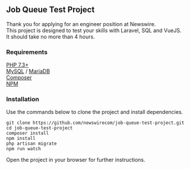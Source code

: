 
##  Job Queue Test Project

Thank you for applying for an engineer position at Newswire.\
This project is designed to test your skills with Laravel, SQL and VueJS.\
It should take no more than 4 hours.

### Requirements

[PHP 7.3+](https://www.php.net/)\
[MySQL](https://www.mysql.com/) / [MariaDB](https://mariadb.org/)\
[Composer](https://getcomposer.org/)\
[NPM](https://www.npmjs.com/)

### Installation

Use the commands below to clone the project and install dependencies.

```
git clone https://github.com/newswirecom/job-queue-test-project.git
cd job-queue-test-project
composer install 
npm install
php artisan migrate
npm run watch
```

Open the project in your browser for further instructions. 
